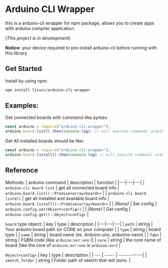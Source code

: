 # Arduino CLI Wrapper
this is a arduino-cli wrapper for npm package, allows you to create apps with arduino compiler application.

(*This project is in development*)

**Notice:** your device required to pre-install arduino-cli before running with this library.

## Get Started
Install by using npm:
```bash
npm install ljcucc/arduino-cli-wrapper
```

## Examples:
Get connected boards with command-like syntax:
```js
const arduino = require("arduino-cli-wrapper");
arduino.board.list().then(console.log); // will execute command: arduino-cli board list
```

Get All installed boards should be like:
```js
const arduino = require("arduino-cli-wrapper");
arduino.board.listall().then(console.log) // will execute command: arduino-cli board listall
```
## Reference
Methods:
| arduino command | description  | function |
|---|---|---|
| `arduino-cli board list` | get all connected board info | `arduino.board.list()::Promise<array<board>>` |
| `arduino-cli board listall` | get all installed and available board info | `arduino.board.listall()::Promise<array<board>>` |
| *(None)*  | Set config | `arduino.config.set(Object<config>)` |
| *(None)* | Get config | `arduino.config.get()::Object<config>` |

`board` type object:
| key | type | description |
|---|---|---|
| `path` | string | Your arduino board path (or COM) on your computer |
| `type` | string | board type |
| `name` | string | board name (ex. Arduino uno, ardunino nano) |
| `fqbn` | string | FQBN code (like `arduino:avr:uno` )|
| `core` | string | the core name of board (like the core of `arduino:avr:uno` is `arduino:avr`) |

`Object<config>`
| key | type | description |
| --- | ----- | ------------|
| `sketch_folder` | string | Folder path of sketch that will store. |

